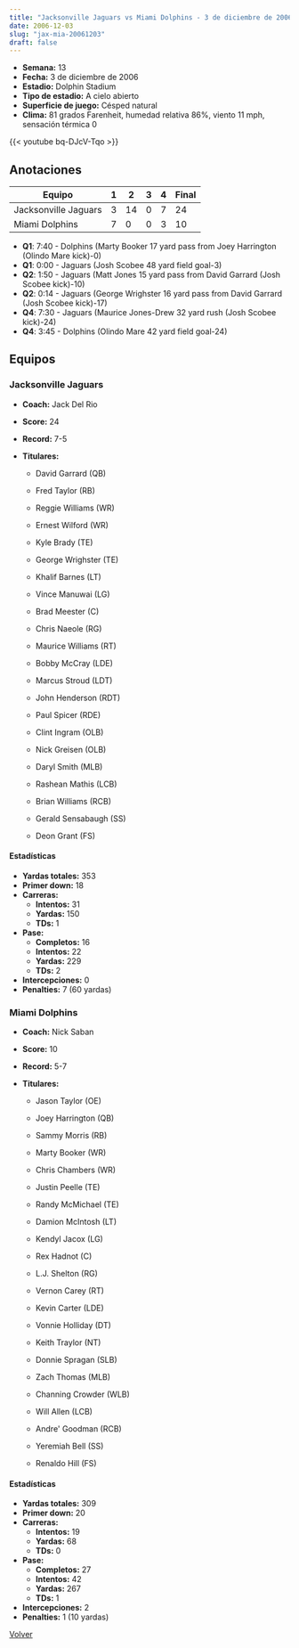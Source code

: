 ```yaml
---
title: "Jacksonville Jaguars vs Miami Dolphins - 3 de diciembre de 2006"
date: 2006-12-03
slug: "jax-mia-20061203"
draft: false
---
```


- **Semana:** 13
- **Fecha:** 3 de diciembre de 2006
- **Estadio:** Dolphin Stadium
- **Tipo de estadio:** A cielo abierto
- **Superficie de juego:** Césped natural
- **Clima:** 81 grados Farenheit, humedad relativa 86%, viento 11 mph, sensación térmica 0


{{< youtube bq-DJcV-Tqo >}}


## Anotaciones
| Equipo | 1 | 2 | 3 | 4 | Final |
|--------|---|---|---|---|-------|
| Jacksonville Jaguars  | 3 | 14 | 0 | 7  | 24 |
| Miami Dolphins  | 7 | 0 | 0 | 3  | 10 |
- **Q1**: 7:40 - Dolphins (Marty Booker 17 yard pass from Joey Harrington (Olindo Mare kick)-0)
- **Q1**: 0:00 - Jaguars (Josh Scobee 48 yard field goal-3)
- **Q2**: 1:50 - Jaguars (Matt Jones 15 yard pass from David Garrard (Josh Scobee kick)-10)
- **Q2**: 0:14 - Jaguars (George Wrighster 16 yard pass from David Garrard (Josh Scobee kick)-17)
- **Q4**: 7:30 - Jaguars (Maurice Jones-Drew 32 yard rush (Josh Scobee kick)-24)
- **Q4**: 3:45 - Dolphins (Olindo Mare 42 yard field goal-24)


## Equipos


### Jacksonville Jaguars
* **Coach:** Jack Del Rio
* **Score:** 24
* **Record:** 7-5
* **Titulares:** 

  * David Garrard (QB) 

  * Fred Taylor (RB) 

  * Reggie Williams (WR) 

  * Ernest Wilford (WR) 

  * Kyle Brady (TE) 

  * George Wrighster (TE) 

  * Khalif Barnes (LT) 

  * Vince Manuwai (LG) 

  * Brad Meester (C) 

  * Chris Naeole (RG) 

  * Maurice Williams (RT) 

  * Bobby McCray (LDE) 

  * Marcus Stroud (LDT) 

  * John Henderson (RDT) 

  * Paul Spicer (RDE) 

  * Clint Ingram (OLB) 

  * Nick Greisen (OLB) 

  * Daryl Smith (MLB) 

  * Rashean Mathis (LCB) 

  * Brian Williams (RCB) 

  * Gerald Sensabaugh (SS) 

  * Deon Grant (FS) 

#### Estadísticas
* **Yardas totales:** 353
* **Primer down:** 18
* **Carreras:**
  * **Intentos:** 31
  * **Yardas:** 150
  * **TDs:** 1
* **Pase:**
  * **Completos:** 16
  * **Intentos:** 22
  * **Yardas:** 229
  * **TDs:** 2
* **Intercepciones:** 0
* **Penalties:** 7 (60 yardas)

### Miami Dolphins
* **Coach:** Nick Saban
* **Score:** 10
* **Record:** 5-7
* **Titulares:** 

  * Jason Taylor (OE) 

  * Joey Harrington (QB) 

  * Sammy Morris (RB) 

  * Marty Booker (WR) 

  * Chris Chambers (WR) 

  * Justin Peelle (TE) 

  * Randy McMichael (TE) 

  * Damion McIntosh (LT) 

  * Kendyl Jacox (LG) 

  * Rex Hadnot (C) 

  * L.J. Shelton (RG) 

  * Vernon Carey (RT) 

  * Kevin Carter (LDE) 

  * Vonnie Holliday (DT) 

  * Keith Traylor (NT) 

  * Donnie Spragan (SLB) 

  * Zach Thomas (MLB) 

  * Channing Crowder (WLB) 

  * Will Allen (LCB) 

  * Andre' Goodman (RCB) 

  * Yeremiah Bell (SS) 

  * Renaldo Hill (FS) 

#### Estadísticas
* **Yardas totales:** 309
* **Primer down:** 20
* **Carreras:**
  * **Intentos:** 19
  * **Yardas:** 68
  * **TDs:** 0
* **Pase:**
  * **Completos:** 27
  * **Intentos:** 42
  * **Yardas:** 267
  * **TDs:** 1
* **Intercepciones:** 2
* **Penalties:** 1 (10 yardas)


[Volver](/historia/2006)

